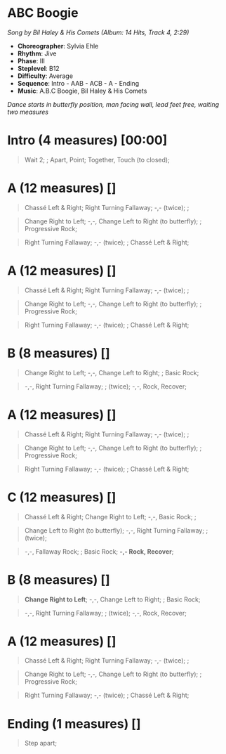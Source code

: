 # ABC Boogie
*Song by Bil Haley & His Comets (Album: 14 Hits, Track 4, 2:29)*

* **Choreographer**: Sylvia Ehle
* **Rhythm**: Jive
* **Phase**: III
* **Steplevel**: B12
* **Difficulty**: Average
* **Sequence**: Intro - AAB - ACB - A - Ending
* **Music**: A.B.C Boogie, Bil Haley & His Comets

*Dance starts in butterfly position, man facing wall, lead feet free, waiting two measures*

# Intro (4 measures) [00:00]

> Wait 2; ; Apart, Point; Together, Touch (to closed);

# A (12 measures) []

> Chassé Left & Right; Right Turning Fallaway; -,- (twice); ;

> Change Right to Left; -,-, Change Left to Right (to butterfly); ; Progressive Rock;

> Right Turning Fallaway; -,- (twice); ; Chassé Left & Right;

# A (12 measures) []

> Chassé Left & Right; Right Turning Fallaway; -,- (twice); ;

> Change Right to Left; -,-, Change Left to Right (to butterfly); ; Progressive Rock;

> Right Turning Fallaway; -,- (twice); ; Chassé Left & Right;

# B (8 measures) []

> Change Right to Left; -,-, Change Left to Right; ; Basic Rock;

> -,-, Right Turning Fallaway; ; (twice); -,-, Rock, Recover;

# A (12 measures) []

> Chassé Left & Right; Right Turning Fallaway; -,- (twice); ;

> Change Right to Left; -,-, Change Left to Right (to butterfly); ; Progressive Rock;

> Right Turning Fallaway; -,- (twice); ; Chassé Left & Right;

# C (12 measures) []

> Chassé Left & Right; Change Right to Left; -,-, Basic Rock; ;

> Change Left to Right (to butterfly); -,-, Right Turning Fallaway; ; (twice);

> -,-, Fallaway Rock; ; Basic Rock; **-,- Rock, Recover**;

# B (8 measures) []

> **Change Right to Left**; -,-, Change Left to Right; ; Basic Rock;

> -,-, Right Turning Fallaway; ; (twice); -,-, Rock, Recover;

# A (12 measures) []

> Chassé Left & Right; Right Turning Fallaway; -,- (twice); ;

> Change Right to Left; -,-, Change Left to Right (to butterfly); ; Progressive Rock;

> Right Turning Fallaway; -,- (twice); ; Chassé Left & Right;

# Ending (1 measures) []

> Step apart;